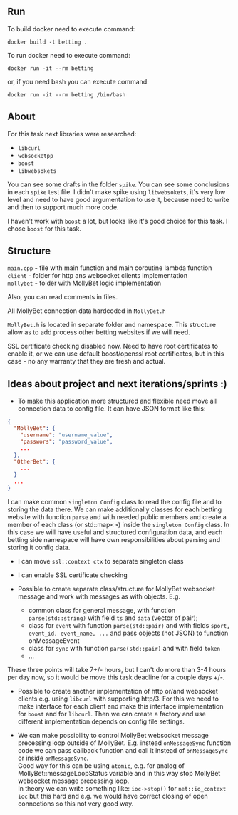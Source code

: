 ## Run ##
To build docker need to execute command: 
```shell script
docker build -t betting .
```

To run docker need to execute command:
```shell script
docker run -it --rm betting
```
or, if you need bash you can execute command:   
```shell script
docker run -it --rm betting /bin/bash
```

## About ##
For this task next libraries were researched:  
   - `libcurl`
   - `websocketpp`
   - `boost`
   - `libwebsokets`

You can see some drafts in the folder `spike`. You can see some conclusions in each `spike` test file.
I didn't make spike using `libwebsokets`, it's very low level and need to have good argumentation to use it, 
because need to write and then to support much more code.

I haven't work with `boost` a lot, but looks like it's good choice for this task. I chose `boost` for this task. 


## Structure ##
`main.cpp` - file with main function and main coroutine lambda function 
`client` - folder for http ans websocket clients implementation  
`mollybet` - folder with MollyBet logic implementation  

Also, you can read comments in files.  
  
All MollyBet connection data hardcoded in `MollyBet.h`  

 `MollyBet.h` is located in separate folder and namespace. This structure allow as to add process other betting 
 websites if we will need.
 
SSL certificate checking disabled now. Need to have root certificates to enable it, or we can use default boost/openssl
root certificates, but in this case - no any warranty that they are fresh and actual.


## Ideas about project and next iterations/sprints :) ##

- To make this application more structured and flexible need move all connection data to config file.
It can have JSON format like this:
```json
{
  "MollyBet": {
    "username": "username_value",
    "passwors": "password_value",
    ...
  },
  "OtherBet": {
    ...
  }
  ...
}
```
I can make common `singleton Config` class to read the config file and to storing the data there. We can make 
additionally classes for each betting website with function `parse` and with needed public members and create 
a member of each class (or std::map<>) inside the `singleton Config` class. In this case we will have useful 
and structured configuration data, and each betting side namespace will have own responsibilities about parsing 
and storing it config data.
  
- I can move `ssl::context ctx` to separate singleton class

- I can enable SSL certificate checking

- Possible to create separate class/structure for MollyBet websocket message and work with messages as with objects.
E.g.
  - common class for general message, with function `parse(std::string)` with field `ts` and `data` (vector of pair);
  - class for `event` with function `parse(std::pair)` and with fields `sport, event_id, event_name, ...` and pass
 objects (not JSON) to function onMessageEvent
  - class for `sync` with function `parse(std::pair)` and with field `token`
  - ...

These three points will take 7+/- hours, but I can't do more than 3-4 hours per day now, so it would be move this task
deadline for a couple days +/-.

- Possible to create another implementation of http or/and websocket clients e.g. using `libcurl` with supporting http/3.
For this we need to make interface for each client and make this interface implementation for `boost` and for `libcurl`.
Then we can create a factory and use different implementation depends on config file settings.

- We can make possibility to control MollyBet websocket message precessing loop outside of MollyBet. 
E.g. instead `onMessageSync` function code we can pass callback function and call it instead of `onMessageSync` or 
inside `onMessageSync`.  
Good way for this can be using `atomic`, e.g. for analog of MollyBet::messageLoopStatus variable and in this 
way stop MollyBet websocket message precessing loop.  
In theory we can write something like: `ioc->stop()` for `net::io_context ioc` but this hard and e.g. we would have 
correct closing of open connections so this not very good way.